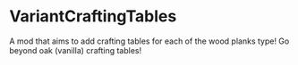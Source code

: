 # VariantCraftingTables
A mod that aims to add crafting tables for each of the wood planks type! Go beyond oak (vanilla) crafting tables!
